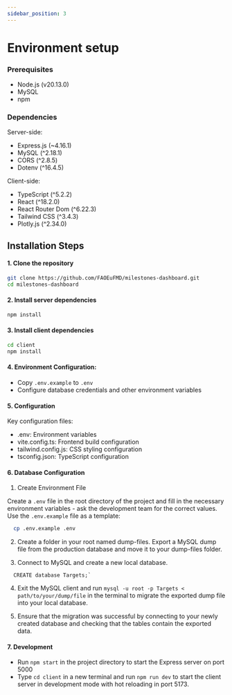 ```yaml
---
sidebar_position: 3
---
```


# Environment setup

### Prerequisites

- Node.js (v20.13.0)
- MySQL
- npm

### Dependencies

Server-side:

- Express.js (~4.16.1)
- MySQL (^2.18.1)
- CORS (^2.8.5)
- Dotenv (^16.4.5)

Client-side:

- TypeScript (^5.2.2)
- React (^18.2.0)
- React Router Dom (^6.22.3)
- Tailwind CSS (^3.4.3)
- Plotly.js (^2.34.0)

## Installation Steps

#### 1. Clone the repository

```bash
git clone https://github.com/FAOEuFMD/milestones-dashboard.git
cd milestones-dashboard
```

#### 2. Install server dependencies

```bash
npm install
```

#### 3. Install client dependencies

```bash
cd client
npm install
```

#### 4. Environment Configuration:

- Copy `.env.example` to `.env`
- Configure database credentials and other environment variables

#### 5. Configuration

Key configuration files:

- .env: Environment variables
- vite.config.ts: Frontend build configuration
- tailwind.config.js: CSS styling configuration
- tsconfig.json: TypeScript configuration

#### 6. Database Configuration

1. Create Environment File

Create a `.env` file in the root directory of the project and fill in the necessary environment variables - ask the development team for the correct values. Use the `.env.example` file as a template:

```sh
  cp .env.example .env
```

2. Create a folder in your root named dump-files. Export a MySQL dump file from the production database and move it to your dump-files folder.

3. Connect to MySQL and create a new local database.

```
  CREATE database Targets;`
```

4. Exit the MySQL client and run `mysql -u root -p Targets < path/to/your/dump/file` in the terminal to migrate the exported dump file into your local database.

5. Ensure that the migration was successful by connecting to your newly created database and checking that the tables contain the exported data.

#### 7. Development

- Run `npm start` in the project directory to start the Express server on port 5000
- Type `cd client` in a new terminal and run `npm run dev` to start the client server in development mode with hot reloading in port 5173.
